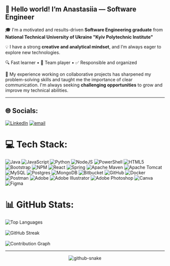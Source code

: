 ## 👋 Hello world! I’m Anastasiia — Software Engineer

🎓 I'm a motivated and results-driven **Software Engineering graduate** from  **National Technical University of Ukraine "Kyiv Polytechnic Institute"**

💡 I have a strong **creative and analytical mindset**, and I’m always eager to explore new technologies.  

🔍 Fast learner • 🤝 Team player • ✅ Responsible and organized

🧠 My experience working on collaborative projects has sharpened my problem-solving skills and taught me the importance of clear communication. I'm always seeking **challenging opportunities** to grow and improve my technical abilities.

---

## 🌐 Socials:

[![LinkedIn](https://img.shields.io/badge/LinkedIn-%230077B5.svg?logo=linkedin&logoColor=white)]([https://linkedin.com/in/AnastasiiaFartushniak](https://www.linkedin.com/in/anastasiia-fartushniak-542327235/)) [![email](https://img.shields.io/badge/Email-D14836?logo=gmail&logoColor=white)](mailto:nastia262002@gmail.com) 

# 💻 Tech Stack:

![Java](https://img.shields.io/badge/java-%23ED8B00.svg?style=flat&logo=openjdk&logoColor=white) ![JavaScript](https://img.shields.io/badge/javascript-%23323330.svg?style=flat&logo=javascript&logoColor=%23F7DF1E) ![Python](https://img.shields.io/badge/python-3670A0?style=flat&logo=python&logoColor=ffdd54) ![NodeJS](https://img.shields.io/badge/node.js-6DA55F?style=flat&logo=node.js&logoColor=white) ![PowerShell](https://img.shields.io/badge/PowerShell-%235391FE.svg?style=flat&logo=powershell&logoColor=white) ![HTML5](https://img.shields.io/badge/html5-%23E34F26.svg?style=flat&logo=html5&logoColor=white)  ![Bootstrap](https://img.shields.io/badge/bootstrap-%238511FA.svg?style=flat&logo=bootstrap&logoColor=white) ![NPM](https://img.shields.io/badge/NPM-%23CB3837.svg?style=flat&logo=npm&logoColor=white)  ![React](https://img.shields.io/badge/react-%2320232a.svg?style=flat&logo=react&logoColor=%2361DAFB) ![Spring](https://img.shields.io/badge/spring-%236DB33F.svg?style=flat&logo=spring&logoColor=white) ![Apache Maven](https://img.shields.io/badge/Apache%20Maven-C71A36?style=flat&logo=Apache%20Maven&logoColor=white) ![Apache Tomcat](https://img.shields.io/badge/apache%20tomcat-%23F8DC75.svg?style=flat&logo=apache-tomcat&logoColor=black) ![MySQL](https://img.shields.io/badge/mysql-4479A1.svg?style=flat&logo=mysql&logoColor=white) ![Postgres](https://img.shields.io/badge/postgres-%23316192.svg?style=flat&logo=postgresql&logoColor=white) ![MongoDB](https://img.shields.io/badge/MongoDB-%234ea94b.svg?style=flat&logo=mongodb&logoColor=white)  ![Bitbucket](https://img.shields.io/badge/bitbucket-%230047B3.svg?style=flat&logo=bitbucket&logoColor=white) ![GitHub](https://img.shields.io/badge/github-%23121011.svg?style=flat&logo=github&logoColor=white) ![Docker](https://img.shields.io/badge/docker-%230db7ed.svg?style=flat&logo=docker&logoColor=white) ![Postman](https://img.shields.io/badge/Postman-FF6C37?style=flat&logo=postman&logoColor=white) ![Adobe](https://img.shields.io/badge/adobe-%23FF0000.svg?style=flat&logo=adobe&logoColor=white) ![Adobe Illustrator](https://img.shields.io/badge/adobe%20illustrator-%23FF9A00.svg?style=flat&logo=adobe%20illustrator&logoColor=white) ![Adobe Photoshop](https://img.shields.io/badge/adobe%20photoshop-%2331A8FF.svg?style=flat&logo=adobe%20photoshop&logoColor=white) ![Canva](https://img.shields.io/badge/Canva-%2300C4CC.svg?style=flat&logo=Canva&logoColor=white) ![Figma](https://img.shields.io/badge/figma-%23F24E1E.svg?style=flat&logo=figma&logoColor=white) 

# 📊 GitHub Stats:

<!-- Languages Card -->
<picture>
  <source media="(prefers-color-scheme: dark)" srcset="https://github-readme-stats.vercel.app/api/top-langs/?username=anastasiiiii&theme=tokyonight&hide_border=false&include_all_commits=true&count_private=true&layout=compact" />
  <source media="(prefers-color-scheme: light)" srcset="https://github-readme-stats.vercel.app/api/top-langs/?username=anastasiiiii&theme=default&hide_border=false&include_all_commits=true&count_private=true&layout=compact" />
  <img src="https://github-readme-stats.vercel.app/api/top-langs/?username=anastasiiiii&theme=default&hide_border=false&include_all_commits=true&count_private=true&layout=compact" alt="Top Languages" />
</picture>
</br>
</br>
<!-- Streak Card -->
<picture>
  <source media="(prefers-color-scheme: dark)" srcset="https://nirzak-streak-stats.vercel.app/?user=anastasiiiii&theme=tokyonight&hide_border=false" />
  <source media="(prefers-color-scheme: light)" srcset="https://nirzak-streak-stats.vercel.app/?user=anastasiiiii&theme=default&hide_border=false" />
  <img src="https://nirzak-streak-stats.vercel.app/?user=anastasiiiii&theme=default&hide_border=false" alt="GitHub Streak" />
</picture>
</br>
</br>
<picture>
  <source media="(prefers-color-scheme: dark)" srcset="https://github-readme-activity-graph.vercel.app/graph?username=anastasiiiii&theme=tokyo-night" />
  <source media="(prefers-color-scheme: light)" srcset="https://github-readme-activity-graph.vercel.app/graph?username=anastasiiiii&theme=github-light" />
  <img src="https://github-readme-activity-graph.vercel.app/graph?username=anastasiiiii&theme=github-light" alt="Contribution Graph" />
</picture>


---

<div align="center">
  <picture>
    <source media="(prefers-color-scheme: dark)" srcset="https://raw.githubusercontent.com/tobiasmeyhoefer/tobiasmeyhoefer/output/github-snake-dark.svg" />
    <source media="(prefers-color-scheme: light)" srcset="https://raw.githubusercontent.com/tobiasmeyhoefer/tobiasmeyhoefer/output/github-snake.svg" />
    <img alt="github-snake" src="https://raw.githubusercontent.com/tobiasmeyhoefer/tobiasmeyhoefer/output/github-snake.svg" />
  </picture>
</div>

